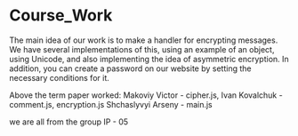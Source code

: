 # Course_Work
The main idea of ​​our work is to make a handler for encrypting messages.
We have several implementations of this, using an example of an object, using Unicode, and also implementing the idea of ​​asymmetric encryption.
In addition, you can create a password on our website by setting the necessary conditions for it.

Above the term paper worked: 
Makoviy Victor - cipher.js,
Ivan Kovalchuk - comment.js, encryption.js
Shchaslyvyi Arseny - main.js

we are all from the group IP - 05
